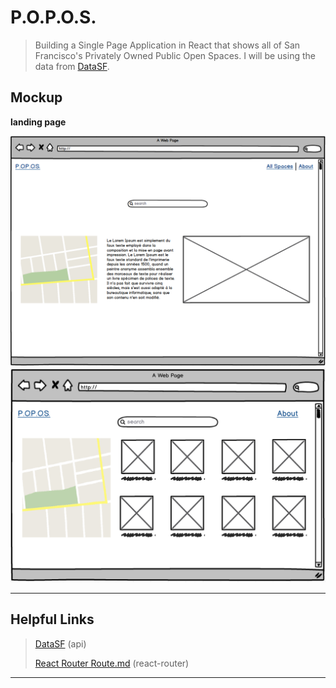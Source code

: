 
P.O.P.O.S.
===================
> Building a Single Page Application in React that shows all of San Francisco's Privately Owned Public Open Spaces.
> I will be using the data from [DataSF](https://data.sfgov.org/Culture-and-Recreation/Privately-Owned-Public-Open-Spaces/65ik-7wqd).
>
>

Mockup
-------------
>  
**landing page**
>
![alt tag](images/App.png)
![alt tag](images/AllSpaces.png)
>

----------


Helpful Links
-------------
>  
> [DataSF](https://data.sfgov.org) (api)
>
> [React Router Route.md](https://github.com/ReactTraining/react-router/blob/master/packages/react-router/docs/api/Route.md) (react-router)
>

----------
